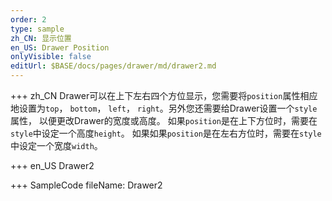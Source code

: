 ```yaml
--- 
order: 2
type: sample
zh_CN: 显示位置
en_US: Drawer Position
onlyVisible: false
editUrl: $BASE/docs/pages/drawer/md/drawer2.md
---
```


+++ zh_CN
Drawer可以在上下左右四个方位显示，您需要将<Code>position</Code>属性相应地设置为<Code>top</Code>， <Code>bottom</Code>， 
<Code>left</Code>， <Code>right</Code>。另外您还需要给Drawer设置一个<Code>style</Code>属性， 以便更改Drawer的宽度或高度。
如果<Code>position</Code>是在上下方位时，需要在<Code>style</Code>中设定一个高度<Code>height</Code>。
如果如果<Code>position</Code>是在左右方位时，需要在<Code>style</Code>中设定一个宽度<Code>width</Code>。
 
+++ en_US
Drawer2

+++ SampleCode
fileName: Drawer2
